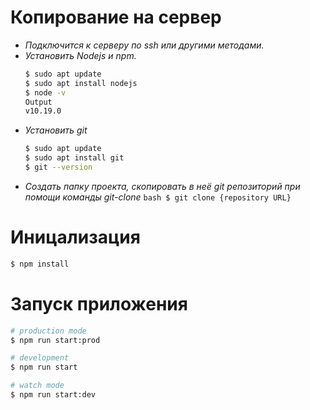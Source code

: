 # Копирование на сервер
  - *Подключится к серверу по ssh или другими методами.*
  - *Установить Nodejs и npm.*
    ```bash
    $ sudo apt update
    $ sudo apt install nodejs
    $ node -v
    Output
    v10.19.0
    ```
  - *Установить git*
    ``` bash
    $ sudo apt update
    $ sudo apt install git
    $ git --version
    ```
   - *Создать папку проекта, скопировать в неё git репозиторий при помощи команды git-clone*
    ``` bash
    $ git clone {repository URL}
    ```

# Иницализация
```bash
$ npm install
```

# Запуск приложения
```bash
# production mode
$ npm run start:prod

# development
$ npm run start

# watch mode
$ npm run start:dev
```
